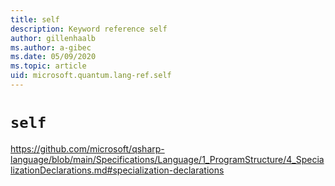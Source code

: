 ```yaml
---
title: self
description: Keyword reference self
author: gillenhaalb
ms.author: a-gibec
ms.date: 05/09/2020
ms.topic: article
uid: microsoft.quantum.lang-ref.self
---
```


# `self`

https://github.com/microsoft/qsharp-language/blob/main/Specifications/Language/1_ProgramStructure/4_SpecializationDeclarations.md#specialization-declarations